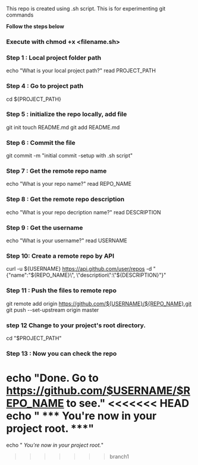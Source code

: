 This repo is created using .sh script. This is for experimenting git commands

**Follow the steps below**

### Execute with chmod +x <filename.sh>

### Step 1 : Local project folder path
echo "What is your local project path?"
read PROJECT_PATH
### Step 4 : Go to project path
cd ${PROJECT_PATH}
### Step 5 : initialize the repo locally, add file
git init
touch README.md
git add README.md
### Step 6 : Commit the file
git commit -m "initial commit -setup with .sh script"
### Step 7 : Get the remote repo name
echo "What is your repo name?"
read REPO_NAME
### Step 8 : Get the remote repo description
echo "What is your repo decription name?"
read DESCRIPTION
### Step 9 : Get the username
echo "What is your username?"
read USERNAME
### Step 10: Create a remote repo by API
curl -u ${USERNAME} https://api.github.com/user/repos -d "{\"name\":\"${REPO_NAME}\", \"description\":\"${DESCRIPTION}\"}"
### Step 11 : Push the files to remote repo
git remote add origin https://github.com/${USERNAME}/${REPO_NAME}.git
git push --set-upstream origin master
### step 12 Change to your project's root directory.
cd "$PROJECT_PATH"
### Step 13 : Now you can check the repo
echo "Done. Go to https://github.com/$USERNAME/$REPO_NAME to see." 
<<<<<<< HEAD
echo " *** You're now in your project root. ***"
=======
echo " 
*You're now in your project root.*"
>>>>>>> branch1

